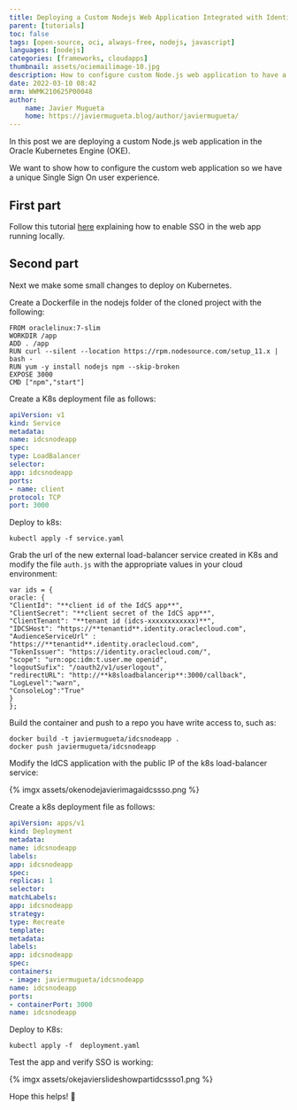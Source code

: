 ```yaml
---
title: Deploying a Custom Nodejs Web Application Integrated with Identity Cloud Service for Unique Single Sign On UX 
parent: [tutorials]
toc: false
tags: [open-source, oci, always-free, nodejs, javascript]
languages: [nodejs]
categories: [frameworks, cloudapps]
thumbnail: assets/ociemailimage-10.jpg
description: How to configure custom Node.js web application to have a unique Single Sign On user experience.
date: 2022-03-10 08:42
mrm: WWMK210625P00048 
author:
    name: Javier Mugueta
    home: https://javiermugueta.blog/author/javiermugueta/ 
---
```


In this post we are deploying a custom Node.js web application in the Oracle Kubernetes Engine (OKE).

We want to show how to configure the custom web application so we have a unique Single Sign On user experience.

## First part

Follow this tutorial [here](https://www.oracle.com/webfolder/technetwork/tutorials/obe/cloud/idcs/idcs_nodejs_sdk_obe/idcs-nodejs-sdk.html) explaining how to enable SSO in the web app running locally.

## Second part

Next we make some small changes to deploy on Kubernetes.

Create a Dockerfile in the nodejs folder of the cloned project with the following:

```console
FROM oraclelinux:7-slim
WORKDIR /app
ADD . /app
RUN curl --silent --location https://rpm.nodesource.com/setup_11.x | bash -
RUN yum -y install nodejs npm --skip-broken
EXPOSE 3000
CMD ["npm","start"]
```

Create a K8s deployment file as follows:

```yaml
apiVersion: v1
kind: Service
metadata:
name: idcsnodeapp
spec:
type: LoadBalancer
selector:
app: idcsnodeapp
ports:
- name: client
protocol: TCP
port: 3000
```

Deploy to k8s:

```console
kubectl apply -f service.yaml
```

Grab the url of the new external load-balancer service created in K8s and modify the file `auth.js` with the appropriate values in your cloud environment:

```console
var ids = {
oracle: {
"ClientId": "**client id of the IdCS app**",
"ClientSecret": "**client secret of the IdCS app**",
"ClientTenant": "**tenant id (idcs-xxxxxxxxxxxx)**",
"IDCSHost": "https://**tenantid**.identity.oraclecloud.com",
"AudienceServiceUrl" : "https://**tenantid**.identity.oraclecloud.com",
"TokenIssuer": "https://identity.oraclecloud.com/",
"scope": "urn:opc:idm:t.user.me openid",
"logoutSufix": "/oauth2/v1/userlogout",
"redirectURL": "http://**k8sloadbalancerip**:3000/callback",
"LogLevel":"warn",
"ConsoleLog":"True"
}
};
```

Build the container and push to a repo you have write access to, such as:

```console
docker build -t javiermugueta/idcsnodeapp .
docker push javiermugueta/idcsnodeapp
```

Modify the IdCS application with the public IP of the k8s load-balancer service:

{% imgx assets/okenodejavierimagaidcssso.png %}

Create a k8s deployment file as follows:

```yaml
apiVersion: apps/v1
kind: Deployment
metadata:
name: idcsnodeapp
labels:
app: idcsnodeapp
spec:
replicas: 1
selector:
matchLabels:
app: idcsnodeapp
strategy:
type: Recreate
template:
metadata:
labels:
app: idcsnodeapp
spec:
containers:
- image: javiermugueta/idcsnodeapp
name: idcsnodeapp
ports:
- containerPort: 3000
name: idcsnodeapp
``` 

Deploy to K8s:

```console
kubectl apply -f  deployment.yaml
```

Test the app and verify SSO is working:

{% imgx assets/okejavierslideshowpartidcssso1.png %}

Hope this helps! 🙂

